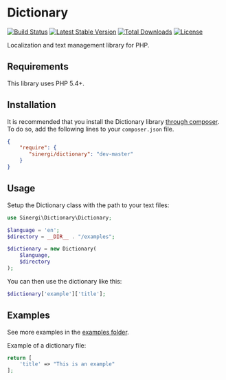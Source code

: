 Dictionary
==========

[![Build Status](https://img.shields.io/travis/sinergi/dictionary/master.svg?style=flat)](https://travis-ci.org/sinergi/dictionary)
[![Latest Stable Version](http://img.shields.io/packagist/v/sinergi/dictionary.svg?style=flat)](https://packagist.org/packages/sinergi/dictionary)
[![Total Downloads](https://img.shields.io/packagist/dt/sinergi/dictionary.svg?style=flat)](https://packagist.org/packages/sinergi/dictionary)
[![License](https://img.shields.io/packagist/l/sinergi/dictionary.svg?style=flat)](https://packagist.org/packages/sinergi/dictionary)

Localization and text management library for PHP.

## Requirements

This library uses PHP 5.4+.

## Installation

It is recommended that you install the Dictionary library [through composer](http://getcomposer.org/). To do so, add the following lines to your ``composer.json`` file.

```json
{
    "require": {
       "sinergi/dictionary": "dev-master"
    }
}
```

## Usage

Setup the Dictionary class with the path to your text files:

```php
use Sinergi\Dictionary\Dictionary;

$language = 'en';
$directory = __DIR__ . "/examples";

$dictionary = new Dictionary(
    $language,
    $directory
);
```

You can then use the dictionary like this:

```php
$dictionary['example']['title'];
```

## Examples

See more examples in the [examples folder](https://github.com/sinergi/dictionary/tree/master/examples).

Example of a dictionary file:

```php
return [
    'title' => "This is an example"
];
```
